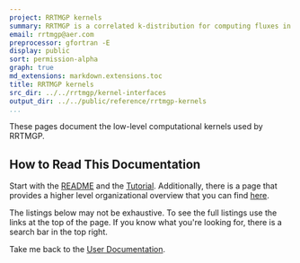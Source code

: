 ```yaml
---
project: RRTMGP kernels
summary: RRTMGP is a correlated k-distribution for computing fluxes in earth's atmosphere.
email: rrtmgp@aer.com
preprocessor: gfortran -E
display: public
sort: permission-alpha
graph: true
md_extensions: markdown.extensions.toc
title: RRTMGP kernels
src_dir: ../../rrtmgp/kernel-interfaces
output_dir: ../../public/reference/rrtmgp-kernels
...
```


These pages document the low-level computational kernels used by RRTMGP.

## How to Read This Documentation

Start with the [README] and the [Tutorial](./page/Tutorial.html).
Additionally, there is a page that provides a higher level organizational overview that you can find [here](./page/Organized_Listing.html).

The listings below may not be exhaustive.
To see the full listings use the links at the top of the page.
If you know what you're looking for, there is a search bar in the top right.

Take me back to the [User Documentation].

[README]: https://github.com/earth-system-radiation/rte-rrtmgp/blob/main/README.md
[User Documentation]: ../../index.html
